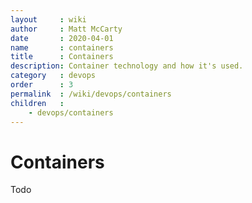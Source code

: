 ```yaml
---
layout     : wiki
author     : Matt McCarty
date       : 2020-04-01
name       : containers
title      : Containers
description: Container technology and how it's used.
category   : devops
order      : 3
permalink  : /wiki/devops/containers
children   :
    - devops/containers
---
```

# Containers
Todo
